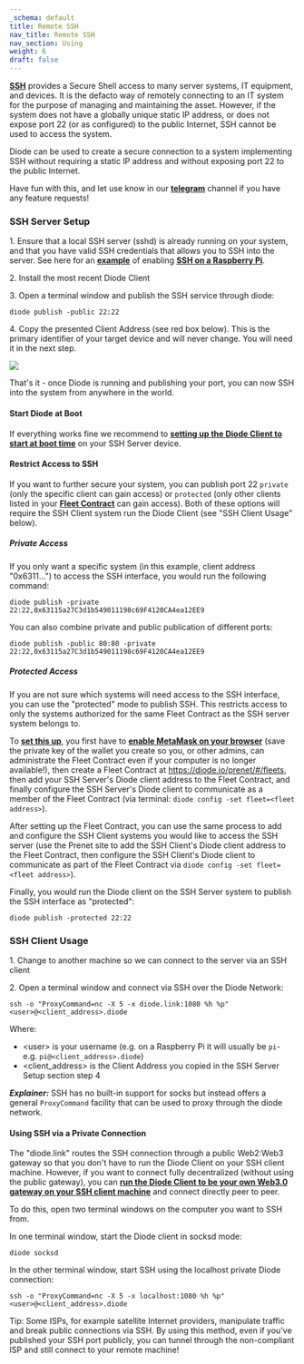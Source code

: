 ```yaml
---
_schema: default
title: Remote SSH
nav_title: Remote SSH
nav_section: Using
weight: 6
draft: false
---
```

[**SSH**](https://en.wikipedia.org/wiki/Secure_Shell) provides a Secure Shell access to many server systems, IT equipment, and devices. It is the defacto way of remotely connecting to an IT system for the purpose of managing and maintaining the asset. However, if the system does not have a globally unique static IP address, or does not expose port 22 (or as configured) to the public Internet, SSH cannot be used to access the system.

Diode can be used to create a secure connection to a system implementing SSH without requiring a static IP address and without exposing port 22 to the public Internet.

Have fun with this, and let use know in our [**telegram**](https://t.me/diode_chain) channel if you have any feature requests!

### **SSH Server Setup**

1\. Ensure that a local SSH server (sshd) is already running on your system, and that you have valid SSH credentials that allows you to SSH into the server. See here for an [**example**](https://support.diode.io/article/knnulxk898) of enabling <a href="https://www.raspberrypi.org/documentation/remote-access/ssh/" target="_blank" rel="noopener"><strong>SSH on a Raspberry Pi</strong></a>.

2\. Install the most recent Diode Client

3\. Open a terminal window and publish the SSH service through diode:

```
diode publish -public 22:22
```

4\. Copy the presented Client Address (see red box below). This is the primary identifier of your target device and will never change. You will need it in the next step.

![](https://files.helpdocs.io/qwk5dmv7m8/articles/ub9xrruimv/1599728705235/image.png)

That's it - once Diode is running and publishing your port, you can now SSH into the system from anywhere in the world.

#### **Start Diode at Boot**

If everything works fine we recommend to <a href="https://support.diode.io/article/gmo8f1f4ys" target="_blank" rel="noopener"><strong>setting up the Diode Client to start at boot time</strong></a> on your SSH Server device.

#### **Restrict Access to SSH**

If you want to further secure your system, you can publish port 22 `private` (only the specific client can gain access) or `protected` (only other clients listed in your [**Fleet Contract**](https://support.diode.io/article/7vyr5mslsy) can gain access). Both of these options will require the SSH Client system run the Diode Client (see "SSH Client Usage" below).

##### **Private Access**

If you only want a specific system (in this example, client address "0x6311...") to access the SSH interface, you would run the following command:

```
diode publish -private 22:22,0x63115a27C3d1b549011198c69F4120CA4ea12EE9
```

You can also combine private and public publication of different ports:

```
diode publish -public 80:80 -private 22:22,0x63115a27C3d1b549011198c69F4120CA4ea12EE9
```

##### **Protected Access**

If you are not sure which systems will need access to the SSH interface, you can use the "protected" mode to publish SSH. This restricts access to only the systems authorized for the same Fleet Contract as the SSH server system belongs to.

To <a href="https://support.diode.io/article/7vyr5mslsy" target="_blank" rel="noopener"><strong>set this up</strong></a>, you first have to <a href="https://support.diode.io/article/uec3mloh9z" target="_blank" rel="noopener"><strong>enable MetaMask on your browser</strong></a> (save the private key of the wallet you create so you, or other admins, can administrate the Fleet Contract even if your computer is no longer available!), then create a Fleet Contract at https://diode.io/prenet/#/fleets, then add your SSH Server's Diode client address to the Fleet Contract, and finally configure the SSH Server's Diode client to communicate as a member of the Fleet Contract (via terminal: `diode config -set fleet=<fleet address>`).

After setting up the Fleet Contract, you can use the same process to add and configure the SSH Client systems you would like to access the SSH server (use the Prenet site to add the SSH Client's Diode client address to the Fleet Contract, then configure the SSH Client's Diode client to communicate as part of the Fleet Contract via `diode config -set fleet=<fleet address>`).

Finally, you would run the Diode client on the SSH Server system to publish the SSH interface as "protected":

```
diode publish -protected 22:22
```

### **SSH Client Usage**

1\. Change to another machine so we can connect to the server via an SSH client

2\. Open a terminal window and connect via SSH over the Diode Network:

```
ssh -o "ProxyCommand=nc -X 5 -x diode.link:1080 %h %p" <user>@<client_address>.diode
```

Where:

* &lt;user&gt; is your username (e.g. on a Raspberry Pi it will usually be `pi`\- e.g. `pi@<client_address>.diode`)
* &lt;client\_address&gt; is the Client Address you copied in the SSH Server Setup section step 4

***Explainer:*** SSH has no built-in support for socks but instead offers a general `ProxyCommand` facility that can be used to proxy through the diode network.

#### **Using SSH via a Private Connection**

The "diode.link" routes the SSH connection through a public Web2:Web3 gateway so that you don't have to run the Diode Client on your SSH client machine. However, if you want to connect fully decentralized (without using the public gateway), you can [**run the Diode Client to be your own Web3.0 gateway on your SSH client machine**](https://support.diode.io/article/sbf1ihdfve) and connect directly peer to peer.

To do this, open two terminal windows on the computer you want to SSH from.

In one terminal window, start the Diode client in socksd mode:

```
diode socksd
```

In the other terminal window, start SSH using the localhost private Diode connection:

```
ssh -o "ProxyCommand=nc -X 5 -x localhost:1080 %h %p" <user>@<client_address>.diode
```

Tip: Some ISPs, for example satellite Internet providers, manipulate traffic and break public connections via SSH. By using this method, even if you've published your SSH port publicly, you can tunnel through the non-compliant ISP and still connect to your remote machine!